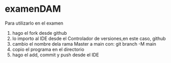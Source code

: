 # examenDAM
Para utilizarlo en el examen
1) hago el fork desde github
2) lo importo al IDE desde el Controlador de versiones,en este caso, github
3) cambio el nombre dela rama Master a main con: git branch -M main
4) copio el programa en el directorio
5) hago el add, commit y push desde el IDE